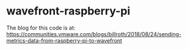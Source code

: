 # wavefront-raspberry-pi

The blog for this code is at: https://communities.vmware.com/blogs/billroth/2018/08/24/sending-metrics-data-from-raspberry-pi-to-wavefront

